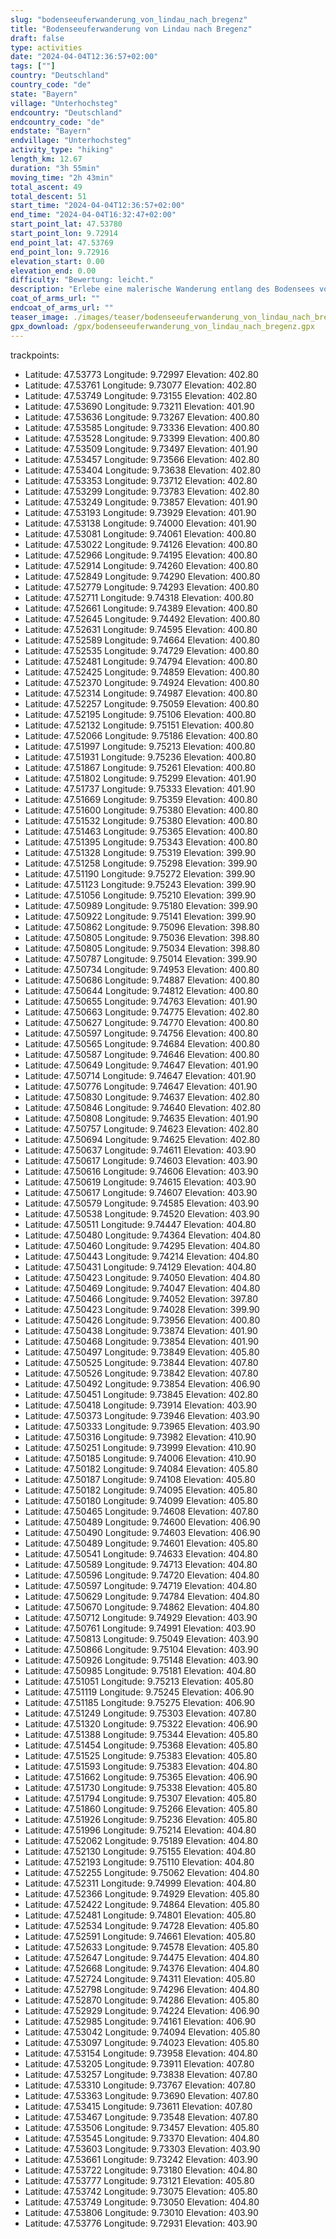```yaml
---
slug: "bodenseeuferwanderung_von_lindau_nach_bregenz"
title: "Bodenseeuferwanderung von Lindau nach Bregenz"
draft: false
type: activities
date: "2024-04-04T12:36:57+02:00"
tags: [""]
country: "Deutschland"
country_code: "de"
state: "Bayern"
village: "Unterhochsteg"
endcountry: "Deutschland"
endcountry_code: "de"
endstate: "Bayern"
endvillage: "Unterhochsteg"
activity_type: "hiking"
length_km: 12.67
duration: "3h 55min"
moving_time: "2h 43min"
total_ascent: 49
total_descent: 51
start_time: "2024-04-04T12:36:57+02:00"
end_time: "2024-04-04T16:32:47+02:00"
start_point_lat: 47.53780
start_point_lon: 9.72914
end_point_lat: 47.53769
end_point_lon: 9.72916
elevation_start: 0.00
elevation_end: 0.00
difficulty: "Bewertung: leicht."
description: "Erlebe eine malerische Wanderung entlang des Bodensees von Lindau nach Bregenz. Genieße die frische Luft, die atemberaubende Aussicht und entspannte Spazierwege. Die 12,67 km lange Strecke bietet kaum Anstiege oder Abfahrten, was die Wanderung angenehm und entspannend macht. Die Gesamtdauer von 3 Stunden und 55 Minuten lässt genug Zeit für Pausen und Fotomomente"
coat_of_arms_url: ""
endcoat_of_arms_url: ""
teaser_image: ./images/teaser/bodenseeuferwanderung_von_lindau_nach_bregenz.png
gpx_download: /gpx/bodenseeuferwanderung_von_lindau_nach_bregenz.gpx
---
```

trackpoints: 
  - Latitude: 47.53773
    Longitude: 9.72997
    Elevation: 402.80
  - Latitude: 47.53761
    Longitude: 9.73077
    Elevation: 402.80
  - Latitude: 47.53749
    Longitude: 9.73155
    Elevation: 402.80
  - Latitude: 47.53690
    Longitude: 9.73211
    Elevation: 401.90
  - Latitude: 47.53636
    Longitude: 9.73267
    Elevation: 400.80
  - Latitude: 47.53585
    Longitude: 9.73336
    Elevation: 400.80
  - Latitude: 47.53528
    Longitude: 9.73399
    Elevation: 400.80
  - Latitude: 47.53509
    Longitude: 9.73497
    Elevation: 401.90
  - Latitude: 47.53457
    Longitude: 9.73566
    Elevation: 402.80
  - Latitude: 47.53404
    Longitude: 9.73638
    Elevation: 402.80
  - Latitude: 47.53353
    Longitude: 9.73712
    Elevation: 402.80
  - Latitude: 47.53299
    Longitude: 9.73783
    Elevation: 402.80
  - Latitude: 47.53249
    Longitude: 9.73857
    Elevation: 401.90
  - Latitude: 47.53193
    Longitude: 9.73929
    Elevation: 401.90
  - Latitude: 47.53138
    Longitude: 9.74000
    Elevation: 401.90
  - Latitude: 47.53081
    Longitude: 9.74061
    Elevation: 400.80
  - Latitude: 47.53022
    Longitude: 9.74126
    Elevation: 400.80
  - Latitude: 47.52966
    Longitude: 9.74195
    Elevation: 400.80
  - Latitude: 47.52914
    Longitude: 9.74260
    Elevation: 400.80
  - Latitude: 47.52849
    Longitude: 9.74290
    Elevation: 400.80
  - Latitude: 47.52779
    Longitude: 9.74293
    Elevation: 400.80
  - Latitude: 47.52711
    Longitude: 9.74318
    Elevation: 400.80
  - Latitude: 47.52661
    Longitude: 9.74389
    Elevation: 400.80
  - Latitude: 47.52645
    Longitude: 9.74492
    Elevation: 400.80
  - Latitude: 47.52631
    Longitude: 9.74595
    Elevation: 400.80
  - Latitude: 47.52589
    Longitude: 9.74664
    Elevation: 400.80
  - Latitude: 47.52535
    Longitude: 9.74729
    Elevation: 400.80
  - Latitude: 47.52481
    Longitude: 9.74794
    Elevation: 400.80
  - Latitude: 47.52425
    Longitude: 9.74859
    Elevation: 400.80
  - Latitude: 47.52370
    Longitude: 9.74924
    Elevation: 400.80
  - Latitude: 47.52314
    Longitude: 9.74987
    Elevation: 400.80
  - Latitude: 47.52257
    Longitude: 9.75059
    Elevation: 400.80
  - Latitude: 47.52195
    Longitude: 9.75106
    Elevation: 400.80
  - Latitude: 47.52132
    Longitude: 9.75151
    Elevation: 400.80
  - Latitude: 47.52066
    Longitude: 9.75186
    Elevation: 400.80
  - Latitude: 47.51997
    Longitude: 9.75213
    Elevation: 400.80
  - Latitude: 47.51931
    Longitude: 9.75236
    Elevation: 400.80
  - Latitude: 47.51867
    Longitude: 9.75261
    Elevation: 400.80
  - Latitude: 47.51802
    Longitude: 9.75299
    Elevation: 401.90
  - Latitude: 47.51737
    Longitude: 9.75333
    Elevation: 401.90
  - Latitude: 47.51669
    Longitude: 9.75359
    Elevation: 400.80
  - Latitude: 47.51600
    Longitude: 9.75380
    Elevation: 400.80
  - Latitude: 47.51532
    Longitude: 9.75380
    Elevation: 400.80
  - Latitude: 47.51463
    Longitude: 9.75365
    Elevation: 400.80
  - Latitude: 47.51395
    Longitude: 9.75343
    Elevation: 400.80
  - Latitude: 47.51328
    Longitude: 9.75319
    Elevation: 399.90
  - Latitude: 47.51258
    Longitude: 9.75298
    Elevation: 399.90
  - Latitude: 47.51190
    Longitude: 9.75272
    Elevation: 399.90
  - Latitude: 47.51123
    Longitude: 9.75243
    Elevation: 399.90
  - Latitude: 47.51056
    Longitude: 9.75210
    Elevation: 399.90
  - Latitude: 47.50989
    Longitude: 9.75180
    Elevation: 399.90
  - Latitude: 47.50922
    Longitude: 9.75141
    Elevation: 399.90
  - Latitude: 47.50862
    Longitude: 9.75096
    Elevation: 398.80
  - Latitude: 47.50805
    Longitude: 9.75036
    Elevation: 398.80
  - Latitude: 47.50805
    Longitude: 9.75034
    Elevation: 398.80
  - Latitude: 47.50787
    Longitude: 9.75014
    Elevation: 399.90
  - Latitude: 47.50734
    Longitude: 9.74953
    Elevation: 400.80
  - Latitude: 47.50686
    Longitude: 9.74887
    Elevation: 400.80
  - Latitude: 47.50644
    Longitude: 9.74812
    Elevation: 400.80
  - Latitude: 47.50655
    Longitude: 9.74763
    Elevation: 401.90
  - Latitude: 47.50663
    Longitude: 9.74775
    Elevation: 402.80
  - Latitude: 47.50627
    Longitude: 9.74770
    Elevation: 400.80
  - Latitude: 47.50597
    Longitude: 9.74756
    Elevation: 400.80
  - Latitude: 47.50565
    Longitude: 9.74684
    Elevation: 400.80
  - Latitude: 47.50587
    Longitude: 9.74646
    Elevation: 400.80
  - Latitude: 47.50649
    Longitude: 9.74647
    Elevation: 401.90
  - Latitude: 47.50714
    Longitude: 9.74647
    Elevation: 401.90
  - Latitude: 47.50776
    Longitude: 9.74647
    Elevation: 401.90
  - Latitude: 47.50830
    Longitude: 9.74637
    Elevation: 402.80
  - Latitude: 47.50846
    Longitude: 9.74640
    Elevation: 402.80
  - Latitude: 47.50808
    Longitude: 9.74635
    Elevation: 401.90
  - Latitude: 47.50757
    Longitude: 9.74623
    Elevation: 402.80
  - Latitude: 47.50694
    Longitude: 9.74625
    Elevation: 402.80
  - Latitude: 47.50637
    Longitude: 9.74611
    Elevation: 403.90
  - Latitude: 47.50617
    Longitude: 9.74603
    Elevation: 403.90
  - Latitude: 47.50616
    Longitude: 9.74606
    Elevation: 403.90
  - Latitude: 47.50619
    Longitude: 9.74615
    Elevation: 403.90
  - Latitude: 47.50617
    Longitude: 9.74607
    Elevation: 403.90
  - Latitude: 47.50579
    Longitude: 9.74585
    Elevation: 403.90
  - Latitude: 47.50538
    Longitude: 9.74520
    Elevation: 403.90
  - Latitude: 47.50511
    Longitude: 9.74447
    Elevation: 404.80
  - Latitude: 47.50480
    Longitude: 9.74364
    Elevation: 404.80
  - Latitude: 47.50460
    Longitude: 9.74295
    Elevation: 404.80
  - Latitude: 47.50443
    Longitude: 9.74214
    Elevation: 404.80
  - Latitude: 47.50431
    Longitude: 9.74129
    Elevation: 404.80
  - Latitude: 47.50423
    Longitude: 9.74050
    Elevation: 404.80
  - Latitude: 47.50469
    Longitude: 9.74047
    Elevation: 404.80
  - Latitude: 47.50466
    Longitude: 9.74052
    Elevation: 397.80
  - Latitude: 47.50423
    Longitude: 9.74028
    Elevation: 399.90
  - Latitude: 47.50426
    Longitude: 9.73956
    Elevation: 400.80
  - Latitude: 47.50438
    Longitude: 9.73874
    Elevation: 401.90
  - Latitude: 47.50468
    Longitude: 9.73854
    Elevation: 401.90
  - Latitude: 47.50497
    Longitude: 9.73849
    Elevation: 405.80
  - Latitude: 47.50525
    Longitude: 9.73844
    Elevation: 407.80
  - Latitude: 47.50526
    Longitude: 9.73842
    Elevation: 407.80
  - Latitude: 47.50492
    Longitude: 9.73854
    Elevation: 406.90
  - Latitude: 47.50451
    Longitude: 9.73845
    Elevation: 402.80
  - Latitude: 47.50418
    Longitude: 9.73914
    Elevation: 403.90
  - Latitude: 47.50373
    Longitude: 9.73946
    Elevation: 403.90
  - Latitude: 47.50333
    Longitude: 9.73965
    Elevation: 403.90
  - Latitude: 47.50316
    Longitude: 9.73982
    Elevation: 410.90
  - Latitude: 47.50251
    Longitude: 9.73999
    Elevation: 410.90
  - Latitude: 47.50185
    Longitude: 9.74006
    Elevation: 410.90
  - Latitude: 47.50182
    Longitude: 9.74084
    Elevation: 405.80
  - Latitude: 47.50187
    Longitude: 9.74108
    Elevation: 405.80
  - Latitude: 47.50182
    Longitude: 9.74095
    Elevation: 405.80
  - Latitude: 47.50180
    Longitude: 9.74099
    Elevation: 405.80
  - Latitude: 47.50465
    Longitude: 9.74608
    Elevation: 407.80
  - Latitude: 47.50489
    Longitude: 9.74600
    Elevation: 406.90
  - Latitude: 47.50490
    Longitude: 9.74603
    Elevation: 406.90
  - Latitude: 47.50489
    Longitude: 9.74601
    Elevation: 405.80
  - Latitude: 47.50541
    Longitude: 9.74633
    Elevation: 404.80
  - Latitude: 47.50589
    Longitude: 9.74713
    Elevation: 404.80
  - Latitude: 47.50596
    Longitude: 9.74720
    Elevation: 404.80
  - Latitude: 47.50597
    Longitude: 9.74719
    Elevation: 404.80
  - Latitude: 47.50629
    Longitude: 9.74784
    Elevation: 404.80
  - Latitude: 47.50670
    Longitude: 9.74862
    Elevation: 404.80
  - Latitude: 47.50712
    Longitude: 9.74929
    Elevation: 403.90
  - Latitude: 47.50761
    Longitude: 9.74991
    Elevation: 403.90
  - Latitude: 47.50813
    Longitude: 9.75049
    Elevation: 403.90
  - Latitude: 47.50866
    Longitude: 9.75104
    Elevation: 403.90
  - Latitude: 47.50926
    Longitude: 9.75148
    Elevation: 403.90
  - Latitude: 47.50985
    Longitude: 9.75181
    Elevation: 404.80
  - Latitude: 47.51051
    Longitude: 9.75213
    Elevation: 405.80
  - Latitude: 47.51119
    Longitude: 9.75245
    Elevation: 406.90
  - Latitude: 47.51185
    Longitude: 9.75275
    Elevation: 406.90
  - Latitude: 47.51249
    Longitude: 9.75303
    Elevation: 407.80
  - Latitude: 47.51320
    Longitude: 9.75322
    Elevation: 406.90
  - Latitude: 47.51388
    Longitude: 9.75344
    Elevation: 405.80
  - Latitude: 47.51454
    Longitude: 9.75368
    Elevation: 405.80
  - Latitude: 47.51525
    Longitude: 9.75383
    Elevation: 405.80
  - Latitude: 47.51593
    Longitude: 9.75383
    Elevation: 404.80
  - Latitude: 47.51662
    Longitude: 9.75365
    Elevation: 406.90
  - Latitude: 47.51730
    Longitude: 9.75338
    Elevation: 405.80
  - Latitude: 47.51794
    Longitude: 9.75307
    Elevation: 405.80
  - Latitude: 47.51860
    Longitude: 9.75266
    Elevation: 405.80
  - Latitude: 47.51926
    Longitude: 9.75236
    Elevation: 405.80
  - Latitude: 47.51996
    Longitude: 9.75214
    Elevation: 404.80
  - Latitude: 47.52062
    Longitude: 9.75189
    Elevation: 404.80
  - Latitude: 47.52130
    Longitude: 9.75155
    Elevation: 404.80
  - Latitude: 47.52193
    Longitude: 9.75110
    Elevation: 404.80
  - Latitude: 47.52255
    Longitude: 9.75062
    Elevation: 404.80
  - Latitude: 47.52311
    Longitude: 9.74999
    Elevation: 404.80
  - Latitude: 47.52366
    Longitude: 9.74929
    Elevation: 405.80
  - Latitude: 47.52422
    Longitude: 9.74864
    Elevation: 405.80
  - Latitude: 47.52481
    Longitude: 9.74801
    Elevation: 405.80
  - Latitude: 47.52534
    Longitude: 9.74728
    Elevation: 405.80
  - Latitude: 47.52591
    Longitude: 9.74661
    Elevation: 405.80
  - Latitude: 47.52633
    Longitude: 9.74578
    Elevation: 405.80
  - Latitude: 47.52647
    Longitude: 9.74475
    Elevation: 404.80
  - Latitude: 47.52668
    Longitude: 9.74376
    Elevation: 404.80
  - Latitude: 47.52724
    Longitude: 9.74311
    Elevation: 405.80
  - Latitude: 47.52798
    Longitude: 9.74296
    Elevation: 404.80
  - Latitude: 47.52870
    Longitude: 9.74286
    Elevation: 405.80
  - Latitude: 47.52929
    Longitude: 9.74224
    Elevation: 406.90
  - Latitude: 47.52985
    Longitude: 9.74161
    Elevation: 406.90
  - Latitude: 47.53042
    Longitude: 9.74094
    Elevation: 405.80
  - Latitude: 47.53097
    Longitude: 9.74023
    Elevation: 405.80
  - Latitude: 47.53154
    Longitude: 9.73958
    Elevation: 404.80
  - Latitude: 47.53205
    Longitude: 9.73911
    Elevation: 407.80
  - Latitude: 47.53257
    Longitude: 9.73838
    Elevation: 407.80
  - Latitude: 47.53310
    Longitude: 9.73767
    Elevation: 407.80
  - Latitude: 47.53363
    Longitude: 9.73690
    Elevation: 407.80
  - Latitude: 47.53415
    Longitude: 9.73611
    Elevation: 407.80
  - Latitude: 47.53467
    Longitude: 9.73548
    Elevation: 407.80
  - Latitude: 47.53506
    Longitude: 9.73457
    Elevation: 405.80
  - Latitude: 47.53545
    Longitude: 9.73370
    Elevation: 404.80
  - Latitude: 47.53603
    Longitude: 9.73303
    Elevation: 403.90
  - Latitude: 47.53661
    Longitude: 9.73242
    Elevation: 403.90
  - Latitude: 47.53722
    Longitude: 9.73180
    Elevation: 404.80
  - Latitude: 47.53777
    Longitude: 9.73121
    Elevation: 405.80
  - Latitude: 47.53742
    Longitude: 9.73075
    Elevation: 405.80
  - Latitude: 47.53749
    Longitude: 9.73050
    Elevation: 404.80
  - Latitude: 47.53806
    Longitude: 9.73010
    Elevation: 403.90
  - Latitude: 47.53776
    Longitude: 9.72931
    Elevation: 403.90
